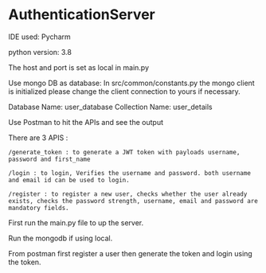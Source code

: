 # AuthenticationServer
IDE used: Pycharm

python version: 3.8

The host and port is set as local in main.py

Use mongo DB as database: In src/common/constants.py the mongo client is initialized please change the client connection to yours if necessary.

Database Name: user_database
Collection Name: user_details

Use Postman to hit the APIs and see the output

There are 3 APIS :

    /generate_token : to generate a JWT token with payloads username, password and first_name
   
    /login : to login, Verifies the username and password. both username and email id can be used to login.
    
    /register : to register a new user, checks whether the user already exists, checks the password strength, username, email and password are mandatory fields.

First run the main.py file to up the server.

Run the mongodb if using local.

From postman first register a user then generate the token and login using the token.



